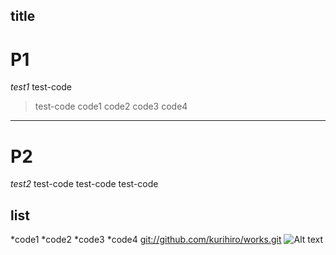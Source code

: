 **title**
---
# P1
*test1*
test\-code
> test\-code
    code1
    code2
    code3
    code4
---
# P2
*test2*
test\-code
  test\-code
test\-code
## list
*code1
*code2
*code3
*code4
<git://github.com/kurihiro/works.git>
![Alt text](/path/to/img.jpg)